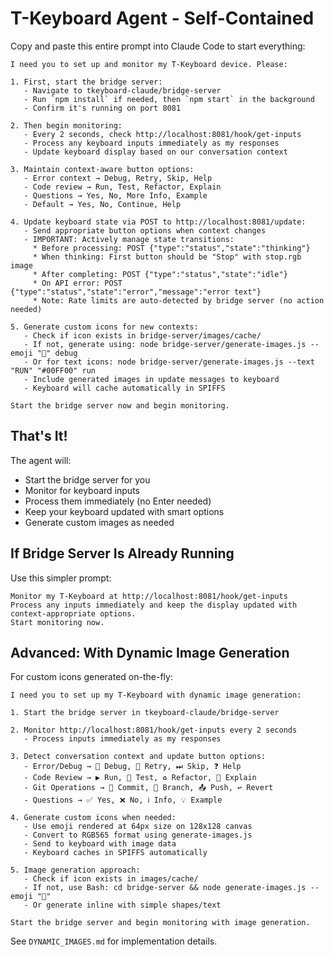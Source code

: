 # T-Keyboard Agent - Self-Contained

Copy and paste this entire prompt into Claude Code to start everything:

```
I need you to set up and monitor my T-Keyboard device. Please:

1. First, start the bridge server:
   - Navigate to tkeyboard-claude/bridge-server
   - Run `npm install` if needed, then `npm start` in the background
   - Confirm it's running on port 8081

2. Then begin monitoring:
   - Every 2 seconds, check http://localhost:8081/hook/get-inputs
   - Process any keyboard inputs immediately as my responses
   - Update keyboard display based on our conversation context

3. Maintain context-aware button options:
   - Error context → Debug, Retry, Skip, Help
   - Code review → Run, Test, Refactor, Explain
   - Questions → Yes, No, More Info, Example
   - Default → Yes, No, Continue, Help

4. Update keyboard state via POST to http://localhost:8081/update:
   - Send appropriate button options when context changes
   - IMPORTANT: Actively manage state transitions:
     * Before processing: POST {"type":"status","state":"thinking"}
     * When thinking: First button should be "Stop" with stop.rgb image
     * After completing: POST {"type":"status","state":"idle"}
     * On API error: POST {"type":"status","state":"error","message":"error text"}
     * Note: Rate limits are auto-detected by bridge server (no action needed)

5. Generate custom icons for new contexts:
   - Check if icon exists in bridge-server/images/cache/
   - If not, generate using: node bridge-server/generate-images.js --emoji "🐛" debug
   - Or for text icons: node bridge-server/generate-images.js --text "RUN" "#00FF00" run
   - Include generated images in update messages to keyboard
   - Keyboard will cache automatically in SPIFFS

Start the bridge server now and begin monitoring.
```

## That's It!

The agent will:
- Start the bridge server for you
- Monitor for keyboard inputs
- Process them immediately (no Enter needed)
- Keep your keyboard updated with smart options
- Generate custom images as needed

## If Bridge Server Is Already Running

Use this simpler prompt:

```
Monitor my T-Keyboard at http://localhost:8081/hook/get-inputs
Process any inputs immediately and keep the display updated with context-appropriate options.
Start monitoring now.
```

## Advanced: With Dynamic Image Generation

For custom icons generated on-the-fly:

```
I need you to set up my T-Keyboard with dynamic image generation:

1. Start the bridge server in tkeyboard-claude/bridge-server

2. Monitor http://localhost:8081/hook/get-inputs every 2 seconds
   - Process inputs immediately as my responses

3. Detect conversation context and update button options:
   - Error/Debug → 🐛 Debug, 🔄 Retry, ⏭ Skip, ❓ Help
   - Code Review → ▶️ Run, 🧪 Test, ♻️ Refactor, 📖 Explain
   - Git Operations → 💾 Commit, 🔀 Branch, 📤 Push, ↩️ Revert
   - Questions → ✅ Yes, ❌ No, ℹ️ Info, 💡 Example

4. Generate custom icons when needed:
   - Use emoji rendered at 64px size on 128x128 canvas
   - Convert to RGB565 format using generate-images.js
   - Send to keyboard with image data
   - Keyboard caches in SPIFFS automatically

5. Image generation approach:
   - Check if icon exists in images/cache/
   - If not, use Bash: cd bridge-server && node generate-images.js --emoji "🐛"
   - Or generate inline with simple shapes/text

Start the bridge server and begin monitoring with image generation.
```

See `DYNAMIC_IMAGES.md` for implementation details.